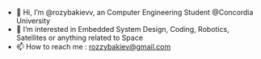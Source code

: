 - 👋 Hi, I’m @rozybakievv, an Computer Engineering Student @Concordia University
- 👀 I’m interested in Embedded System Design, Coding, Robotics, Satellites or anything related to Space
- 📫 How to reach me : rozzybakiev@gmail.com
